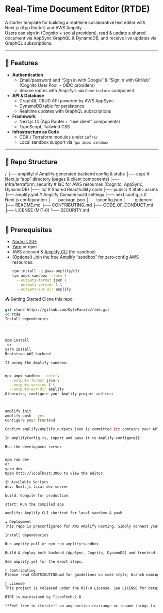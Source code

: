 # Real‑Time Document Editor (RTDE)

A starter template for building a real‑time collaborative text editor with Next.js (App Router) and AWS Amplify.  
Users can sign in (Cognito + social providers), read & update a shared document via AppSync GraphQL & DynamoDB, and receive live updates via GraphQL subscriptions.

---

## 🚀 Features

- **Authentication**  
  - Email/password and “Sign in with Google” & “Sign in with GitHub” (Cognito User Pool + OIDC providers)
  - Secure routes with Amplify’s `<Authenticator>` component
- **API & Database**  
  - GraphQL CRUD API powered by AWS AppSync  
  - DynamoDB table for persistence
  - Realtime updates with GraphQL subscriptions
- **Framework**  
  - Next.js 14 (App Router + “use client” components)
  - TypeScript, Tailwind CSS
- **Infrastructure as Code**  
  - CDK / Terraform modules under `infra/`
  - Local sandbox support via `npx ampx sandbox`

---

## 📁 Repo Structure
/
├── amplify/ # Amplify‑generated backend config & stubs
├── app/ # Next.js “app” directory (pages & client components)
├── infra/terraform_security # IaC for AWS resources (Cognito, AppSync, DynamoDB)
├── lib/ # Shared React/utility code
├── public/ # Static assets
├── amplify.yml # Amplify Console build settings
├── next.config.js # Next.js configuration
├── package.json
├── tsconfig.json
├── .gitignore
├── README.md
├── CONTRIBUTING.md
├── CODE_OF_CONDUCT.md
├── LICENSE (MIT‑0)
└── SECURITY.md


---

## 🔧 Prerequisites

- [Node.js 20+](https://nodejs.org)  
- [Yarn](https://yarnpkg.com) or npm  
- AWS account & [Amplify CLI](https://docs.amplify.aws/cli/) (for sandbox)  
- (Optional) Join the free Amplify “sandbox” for zero‑config AWS resources:
  ```bash
  npm install -g @aws-amplify/cli
  npx ampx sandbox --once \
    --outputs-format json \
    --outputs-version 1 \
    --outputs-out-dir amplify


📥 Getting Started
Clone this repo

```bash
git clone https://github.com/KyleParato/rtde.git
cd rtde
Install dependencies




npm install
 or
yarn install
Bootstrap AWS backend

If using the Amplify sandbox:


npx ampx sandbox --once \
  --outputs-format json \
  --outputs-version 1 \
  --outputs-out-dir amplify
Otherwise, configure your Amplify project and run:



amplify init
amplify push --yes
Configure your frontend

Confirm amplify/amplify_outputs.json is committed (it contains your API endpoints, Cognito settings, etc.)

In amplifyConfig.ts, import and pass it to Amplify.configure().

Run the development server


npm run dev
or
yarn dev
Open http://localhost:3000 to view the editor.

📦 Available Scripts
dev: Next.js local dev server

build: Compile for production

start: Run the compiled app

amplify: Amplify CLI shortcut for local sandbox & push

☁️ Deployment
This repo is preconfigured for AWS Amplify Hosting. Simply connect your GitHub repo to Amplify Console and it will:

Install dependencies

Run amplify pull or npm run amplify:sandbox

Build & deploy both backend (AppSync, Cognito, DynamoDB) and frontend in one pipeline

See amplify.yml for the exact steps.

🤝 Contributing
Please read CONTRIBUTING.md for guidelines on code style, branch naming, and pull requests.

📜 License
This project is released under the MIT‑0 License. See LICENSE for details.

RTDE is maintained by TitanTechs2.0

**Feel free to iterate** on any section—rearrange or rename things to fit your workflow and naming conventions.
